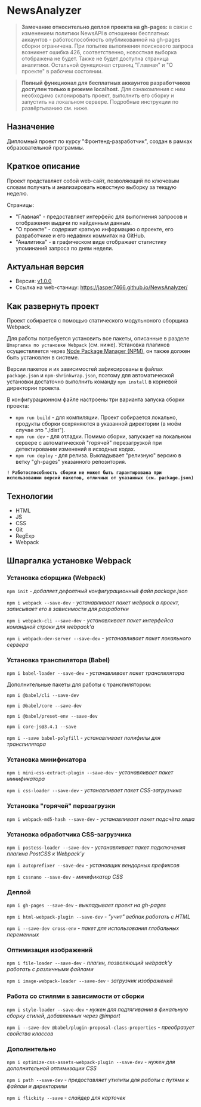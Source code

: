# NewsAnalyzer

> **Замечание относительно деплоя проекта на gh-pages:** в связи с изменением политики NewsAPI в отношении бесплатных аккаунтов - работоспособность опубликованной на gh-pages сборки ограничена. При попытке выполнения поискового запроса возникнет ошибка 426, соответственно, новостная выборка отображена не будет. Также не будет доступна страница аналитики. Остальной функционал страниц "Главная" и "О проекте" в рабочем состоянии.

> **Полный функционал для бесплатных аккаунтов разработчиков доступен только в режиме localhost.** Для ознакомления с ним необходимо склонировать проект, выполнить его сборку и запустить на локальном сервере. Подробные инструкции по развёртыванию см. ниже.

## Назначение

Дипломный проект по курсу "Фронтенд-разработчик", создан в рамках образовательной программы.

## Краткое описание

Проект представляет собой web-сайт, позволяющий по ключевым словам получать и анализировать новостную выборку за текщую неделю.

Страницы:
 - "Главная" - предоставляет интерфейс для выполнения запросов и отображения выдачи по найденным данным.
 - "О проекте" - содержит краткую информацию о проекте, его разработчике и его недавних коммитах на GitHub.
 - "Аналитика" - в графическом виде отображает статистику упоминаний запроса по дням недели.

## Актуальная версия

 - Версия: [v1.0.0](https://github.com/jasper7466/NewsAnalyzer/tree/v1.0.0)
 - Ссылка на web-станицу: https://jasper7466.github.io/NewsAnalyzer/

## Как развернуть проект

Проект собирается с помощью статического модульноного сборщика Webpack.

Для работы потребуется установить все пакеты, описанные в разделе `Шпаргалка по установке Webpack` (см. ниже).
Установка плагинов осуществляется через [Node Package Manager (NPM)](https://nodejs.org/en/download/), он также должен быть установлен в системе.

Версии пакетов и их зависимостей зафиксированы в файлах `package.json` и `npm-shrinkwrap.json`, поэтому для автоматической установки достаточно выполнить команду `npm install` в корневой директории проекта.

В конфигурационном файле настроены три варианта запуска сборки проекта:

 - `npm run build` - для компиляции. Проект собирается локально, продукты сборки сохряняются в указанной директории (в моём случае это "./dist").
 - `npm run dev` - для отладки. Помимо сборки, запускает на локальном сервере с автоматической "горячей" перезагрузкой при детектировании изменений в исходных кодах.
 - `npm run deploy` - для релиза. Выкладывает "релизную" версию в ветку "gh-pages" указанного репозитория.

  **`! Работоспособность сборки не может быть гарантирована при использовании версий пакетов, отличных от указанных (см. package.json)`**

## Технологии

 - HTML
 - JS
 - CSS
 - Git
 - RegExp
 - Webpack

## Шпаргалка установке Webpack

### Установка сборщика (Webpack)

`npm init` - *добаляет дефолтный конфигурационный файл package.json*

`npm i webpack --save-dev` - *устанавливает  пакет webpack в проект, записывает его в зависимости для разработки*

`npm i webpack-cli --save-dev` - *устанавливает пакет интерфейса командной строки для webpack'а*

`npm i webpack-dev-server --save-dev` - *устанавливает пакет локального сервера*

### Установка транспилятора (Babel)

`npm i babel-loader --save-dev` - *устанавливает пакет транспилятора*

Дополнительные пакеты для работы с транспилятором:

`npm i @babel/cli --save-dev`

`npm i @babel/core --save-dev`

`npm i @babel/preset-env --save-dev`

`npm i core-js@3.4.1 --save`

`npm i --save babel-polyfill` - *устанавливает полифилы для транспилятора*

### Установка минификатора

`npm i mini-css-extract-plugin --save-dev` - *устанавливает пакет минификатора*

`npm i css-loader --save-dev` - *устанавливает пакет CSS-загрузчика*

### Установка "горячей" перезагрузки

`npm i webpack-md5-hash --save-dev` - *устанавливает пакет подсчёта хеша*

### Установка обработчика CSS-загрузчика

`npm i postcss-loader --save-dev` - *устанавливает пакет подключения плагина PostCSS к Webpack'у*

`npm i autoprefixer --save-dev` - *установщик вендорных префиксов*

`npm i cssnano --save-dev` - *минификатор CSS*

### Деплой

`npm i gh-pages --save-dev` - *выкладывает проект на gh-pages*

`npm i html-webpack-plugin --save-dev` - *"учит" вебпак работать с HTML*

`npm i --save-dev cross-env` - *пакет для использования глобальных переменных*

### Оптимизация изображений

`npm i file-loader --save-dev` - *плагин, позволяющий webpack'у работать с различными файлами*

`npm i image-webpack-loader --save-dev` - *загрузчик изображений*

### Работа со стилями в зависимости от сборки

`npm i style-loader --save-dev` - *нужен для подтягивания в финальную сборку стилей, добавленных через @import*

`npm i --save-dev @babel/plugin-proposal-class-properties` - *преобразует свойства классов*

### Дополнительно

`npm i optimize-css-assets-webpack-plugin --save-dev` - *нужен для дополнительной оптимизации CSS*

`npm i path --save-dev` - *предоставляет утилиты для работы с путями к файлам и директориям*

`npm i flickity --save` - *слайдер для карточек*
